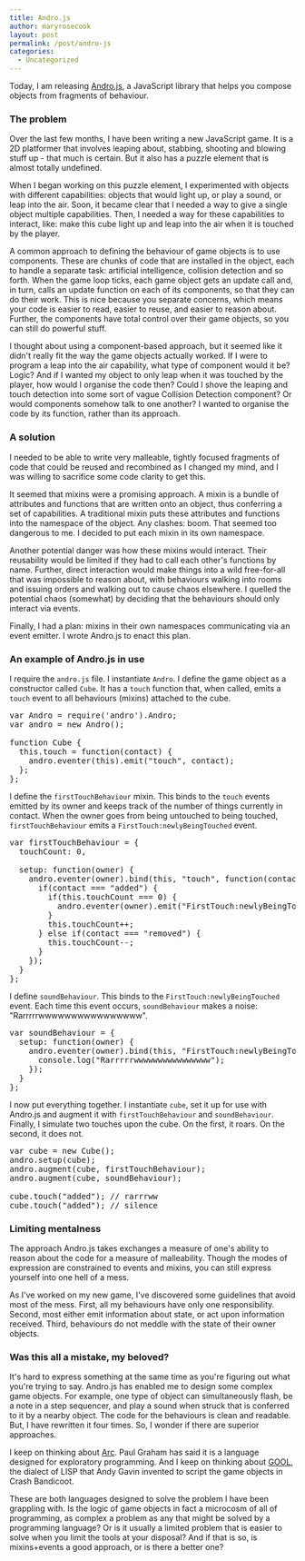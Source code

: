 ```yaml
---
title: Andro.js
author: maryrosecook
layout: post
permalink: /post/andro-js
categories:
  - Uncategorized
---
```

Today, I am releasing [Andro.js][1], a JavaScript library that helps you compose objects from fragments of behaviour.

### The problem

Over the last few months, I have been writing a new JavaScript game. It is a 2D platformer that involves leaping about, stabbing, shooting and blowing stuff up - that much is certain. But it also has a puzzle element that is almost totally undefined.

When I began working on this puzzle element, I experimented with objects with different capabilities: objects that would light up, or play a sound, or leap into the air. Soon, it became clear that I needed a way to give a single object multiple capabilities. Then, I needed a way for these capabilities to interact, like: make this cube light up and leap into the air when it is touched by the player.

A common approach to defining the behaviour of game objects is to use components. These are chunks of code that are installed in the object, each to handle a separate task: artificial intelligence, collision detection and so forth. When the game loop ticks, each game object gets an update call and, in turn, calls an update function on each of its components, so that they can do their work. This is nice because you separate concerns, which means your code is easier to read, easier to reuse, and easier to reason about. Further, the components have total control over their game objects, so you can still do powerful stuff.

I thought about using a component-based approach, but it seemed like it didn't really fit the way the game objects actually worked. If I were to program a leap into the air capability, what type of component would it be? Logic? And if I wanted my object to only leap when it was touched by the player, how would I organise the code then? Could I shove the leaping and touch detection into some sort of vague Collision Detection component? Or would components somehow talk to one another? I wanted to organise the code by its function, rather than its approach.

### A solution

I needed to be able to write very malleable, tightly focused fragments of code that could be reused and recombined as I changed my mind, and I was willing to sacrifice some code clarity to get this.

It seemed that mixins were a promising approach. A mixin is a bundle of attributes and functions that are written onto an object, thus conferring a set of capabilities. A traditional mixin puts these attributes and functions into the namespace of the object. Any clashes: boom. That seemed too dangerous to me. I decided to put each mixin in its own namespace.

Another potential danger was how these mixins would interact. Their reusability would be limited if they had to call each other's functions by name. Further, direct interaction would make things into a wild free-for-all that was impossible to reason about, with behaviours walking into rooms and issuing orders and walking out to cause chaos elsewhere. I quelled the potential chaos (somewhat) by deciding that the behaviours should only interact via events.

Finally, I had a plan: mixins in their own namespaces communicating via an event emitter. I wrote Andro.js to enact this plan.

### An example of Andro.js in use

I require the `andro.js` file. I instantiate `Andro`. I define the game object as a constructor called `Cube`. It has a `touch` function that, when called, emits a `touch` event to all behaviours (mixins) attached to the cube.

<pre class="prettyprint">var Andro = require('andro').Andro;
var andro = new Andro();

function Cube {
  this.touch = function(contact) {
    andro.eventer(this).emit("touch", contact);
  };
};
</pre>

I define the `firstTouchBehaviour` mixin. This binds to the `touch` events emitted by its owner and keeps track of the number of things currently in contact. When the owner goes from being untouched to being touched, `firstTouchBehaviour` emits a `FirstTouch:newlyBeingTouched` event.

<pre class="prettyprint">var firstTouchBehaviour = {
  touchCount: 0,

  setup: function(owner) {
    andro.eventer(owner).bind(this, "touch", function(contact) {
      if(contact === "added") {
        if(this.touchCount === 0) {
          andro.eventer(owner).emit("FirstTouch:newlyBeingTouched");
        }
        this.touchCount++;
      } else if(contact === "removed") {
        this.touchCount--;
      }
    });
  }
};
</pre>

I define `soundBehaviour`. This binds to the `FirstTouch:newlyBeingTouched` event. Each time this event occurs, `soundBehaviour` makes a noise: "Rarrrrrwwwwwwwwwwwwwwww".

<pre class="prettyprint">var soundBehaviour = {
  setup: function(owner) {
    andro.eventer(owner).bind(this, "FirstTouch:newlyBeingTouched", function() {
      console.log("Rarrrrrwwwwwwwwwwwwwwww");
    });
  }
};
</pre>

I now put everything together. I instantiate `cube`, set it up for use with Andro.js and augment it with `firstTouchBehaviour` and `soundBehaviour`. Finally, I simulate two touches upon the cube. On the first, it roars. On the second, it does not.

<pre class="prettyprint">var cube = new Cube();
andro.setup(cube);
andro.augment(cube, firstTouchBehaviour);
andro.augment(cube, soundBehaviour);

cube.touch("added"); // rarrrww
cube.touch("added"); // silence
</pre>

### Limiting mentalness

The approach Andro.js takes exchanges a measure of one's ability to reason about the code for a measure of malleability. Though the modes of expression are constrained to events and mixins, you can still express yourself into one hell of a mess.

As I've worked on my new game, I've discovered some guidelines that avoid most of the mess. First, all my behaviours have only one responsibility. Second, most either emit information about state, or act upon information received. Third, behaviours do not meddle with the state of their owner objects.

### Was this all a mistake, my beloved?

It's hard to express something at the same time as you're figuring out what you're trying to say. Andro.js has enabled me to design some complex game objects. For example, one type of object can simultaneously flash, be a note in a step sequencer, and play a sound when struck that is conferred to it by a nearby object. The code for the behaviours is clean and readable. But, I have rewritten it four times. So, I wonder if there are superior approaches.

I keep on thinking about [Arc][2]. Paul Graham has said it is a language designed for exploratory programming. And I keep on thinking about [GOOL][3], the dialect of LISP that Andy Gavin invented to script the game objects in Crash Bandicoot.

These are both languages designed to solve the problem I have been grappling with. Is the logic of game objects in fact a microcosm of all of programming, as complex a problem as any that might be solved by a programming language? Or is it usually a limited problem that is easier to solve when you limit the tools at your disposal? And if that is so, is mixins+events a good approach, or is there a better one?

 [1]: http://androjs.maryrosecook.com/
 [2]: http://arclanguage.org/
 [3]: http://all-things-andy-gavin.com/2011/03/12/making-crash-bandicoot-gool-part-9/